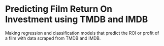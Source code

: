 <h1> Predicting Film Return On Investment using TMDB and IMDB </h1>
Making regression and classification models that predict the ROI or profit of a film with data scraped from TMDB and IMDB.
